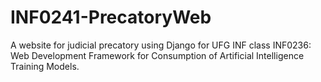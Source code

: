 # INF0241-PrecatoryWeb
A website for judicial precatory using Django for UFG INF class INF0236: Web Development Framework for Consumption of Artificial Intelligence Training Models.
